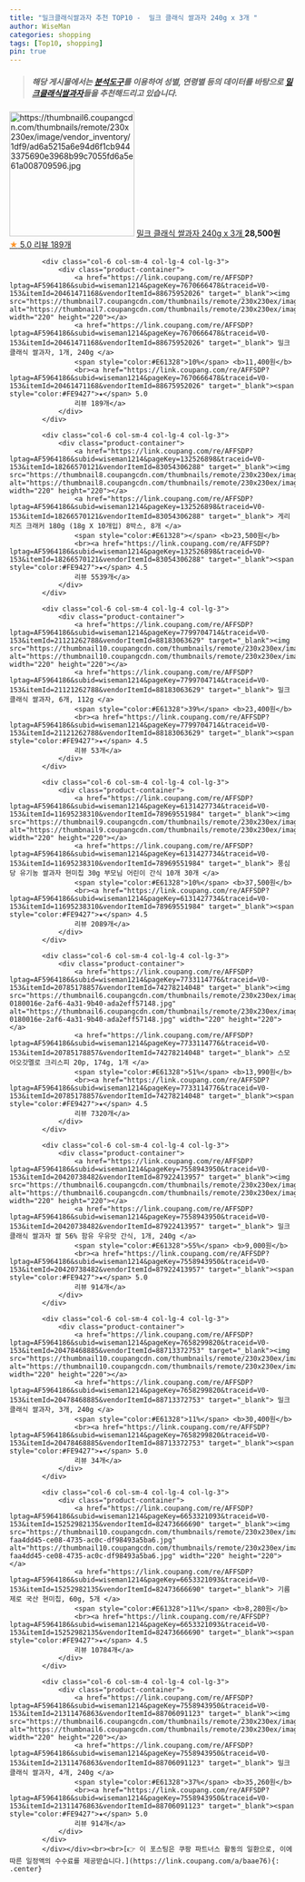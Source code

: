 ```yaml
---
title: "밀크클래식쌀과자 추천 TOP10 -  밀크 클래식 쌀과자 240g x 3개 "
author: WiseMan
categories: shopping
tags: [Top10, shopping]
pin: true
---
```


> ##### 해당 게시물에서는 [**분석도구**](https://itemscout.io/)를 이용하여 **성별**, **연령별** 등의 데이터를 바탕으로 [**밀크클래식쌀과자**](https://link.coupang.com/a/baae76)들을 추천해드리고 있습니다.
<div class="container"><div class="row">
            <div class="col-6 col-sm-4 col-lg-4 col-lg-3">
                <div class="product-container">
                    <a href="https://link.coupang.com/re/AFFSDP?lptag=AF5964186&subid=wiseman1214&pageKey=7670666478&traceid=V0-153&itemId=20461492853&vendorItemId=87989212481" target="_blank"><img src="https://thumbnail6.coupangcdn.com/thumbnails/remote/230x230ex/image/vendor_inventory/1df9/ad6a5215a6e94d6f1cb9443375690e3968b99c7055fd6a5e61a008709596.jpg" alt="https://thumbnail6.coupangcdn.com/thumbnails/remote/230x230ex/image/vendor_inventory/1df9/ad6a5215a6e94d6f1cb9443375690e3968b99c7055fd6a5e61a008709596.jpg" width="220" height="220"></a>
                    <a href="https://link.coupang.com/re/AFFSDP?lptag=AF5964186&subid=wiseman1214&pageKey=7670666478&traceid=V0-153&itemId=20461492853&vendorItemId=87989212481" target="_blank"> 밀크 클래식 쌀과자 240g x 3개 </a>
                    <span style="color:#E61328"></span> <b>28,500원</b>
                    <br><a href="https://link.coupang.com/re/AFFSDP?lptag=AF5964186&subid=wiseman1214&pageKey=7670666478&traceid=V0-153&itemId=20461492853&vendorItemId=87989212481" target="_blank"><span style="color:#FE9427">★</span> 5.0
                    리뷰 189개</a>
                </div>
            </div>
            
            <div class="col-6 col-sm-4 col-lg-4 col-lg-3">
                <div class="product-container">
                    <a href="https://link.coupang.com/re/AFFSDP?lptag=AF5964186&subid=wiseman1214&pageKey=7670666478&traceid=V0-153&itemId=20461471168&vendorItemId=88675952026" target="_blank"><img src="https://thumbnail7.coupangcdn.com/thumbnails/remote/230x230ex/image/vendor_inventory/ddc8/0b703b793f2a139db530b23948e7404ea331adfd4e77fd1b452b1556dfec.jpg" alt="https://thumbnail7.coupangcdn.com/thumbnails/remote/230x230ex/image/vendor_inventory/ddc8/0b703b793f2a139db530b23948e7404ea331adfd4e77fd1b452b1556dfec.jpg" width="220" height="220"></a>
                    <a href="https://link.coupang.com/re/AFFSDP?lptag=AF5964186&subid=wiseman1214&pageKey=7670666478&traceid=V0-153&itemId=20461471168&vendorItemId=88675952026" target="_blank"> 밀크 클래식 쌀과자, 1개, 240g </a>
                    <span style="color:#E61328">10%</span> <b>11,400원</b>
                    <br><a href="https://link.coupang.com/re/AFFSDP?lptag=AF5964186&subid=wiseman1214&pageKey=7670666478&traceid=V0-153&itemId=20461471168&vendorItemId=88675952026" target="_blank"><span style="color:#FE9427">★</span> 5.0
                    리뷰 189개</a>
                </div>
            </div>
            
            <div class="col-6 col-sm-4 col-lg-4 col-lg-3">
                <div class="product-container">
                    <a href="https://link.coupang.com/re/AFFSDP?lptag=AF5964186&subid=wiseman1214&pageKey=132526898&traceid=V0-153&itemId=18266570121&vendorItemId=83054306288" target="_blank"><img src="https://thumbnail8.coupangcdn.com/thumbnails/remote/230x230ex/image/vendor_inventory/5e94/023875623850196bdee1a190c6bf6d3ef5796843573739a4c9fed1498788.jpg" alt="https://thumbnail8.coupangcdn.com/thumbnails/remote/230x230ex/image/vendor_inventory/5e94/023875623850196bdee1a190c6bf6d3ef5796843573739a4c9fed1498788.jpg" width="220" height="220"></a>
                    <a href="https://link.coupang.com/re/AFFSDP?lptag=AF5964186&subid=wiseman1214&pageKey=132526898&traceid=V0-153&itemId=18266570121&vendorItemId=83054306288" target="_blank"> 게리 치즈 크래커 180g (18g X 10개입) 8박스, 8개 </a>
                    <span style="color:#E61328"></span> <b>23,500원</b>
                    <br><a href="https://link.coupang.com/re/AFFSDP?lptag=AF5964186&subid=wiseman1214&pageKey=132526898&traceid=V0-153&itemId=18266570121&vendorItemId=83054306288" target="_blank"><span style="color:#FE9427">★</span> 4.5
                    리뷰 5539개</a>
                </div>
            </div>
            
            <div class="col-6 col-sm-4 col-lg-4 col-lg-3">
                <div class="product-container">
                    <a href="https://link.coupang.com/re/AFFSDP?lptag=AF5964186&subid=wiseman1214&pageKey=7799704714&traceid=V0-153&itemId=21121262788&vendorItemId=88183063629" target="_blank"><img src="https://thumbnail10.coupangcdn.com/thumbnails/remote/230x230ex/image/vendor_inventory/9900/75e60453e1c5cba73406e54c89427aab71b956e7acf05baa9488a2051c21.jpg" alt="https://thumbnail10.coupangcdn.com/thumbnails/remote/230x230ex/image/vendor_inventory/9900/75e60453e1c5cba73406e54c89427aab71b956e7acf05baa9488a2051c21.jpg" width="220" height="220"></a>
                    <a href="https://link.coupang.com/re/AFFSDP?lptag=AF5964186&subid=wiseman1214&pageKey=7799704714&traceid=V0-153&itemId=21121262788&vendorItemId=88183063629" target="_blank"> 밀크 클래식 쌀과자, 6개, 112g </a>
                    <span style="color:#E61328">39%</span> <b>23,400원</b>
                    <br><a href="https://link.coupang.com/re/AFFSDP?lptag=AF5964186&subid=wiseman1214&pageKey=7799704714&traceid=V0-153&itemId=21121262788&vendorItemId=88183063629" target="_blank"><span style="color:#FE9427">★</span> 4.5
                    리뷰 53개</a>
                </div>
            </div>
            
            <div class="col-6 col-sm-4 col-lg-4 col-lg-3">
                <div class="product-container">
                    <a href="https://link.coupang.com/re/AFFSDP?lptag=AF5964186&subid=wiseman1214&pageKey=6131427734&traceid=V0-153&itemId=11695238310&vendorItemId=78969551984" target="_blank"><img src="https://thumbnail9.coupangcdn.com/thumbnails/remote/230x230ex/image/vendor_inventory/a077/7ec09e8e857653acc37462c50aa8a3d12b6a7fb82eed0dd4fcfa6cb2780c.jpg" alt="https://thumbnail9.coupangcdn.com/thumbnails/remote/230x230ex/image/vendor_inventory/a077/7ec09e8e857653acc37462c50aa8a3d12b6a7fb82eed0dd4fcfa6cb2780c.jpg" width="220" height="220"></a>
                    <a href="https://link.coupang.com/re/AFFSDP?lptag=AF5964186&subid=wiseman1214&pageKey=6131427734&traceid=V0-153&itemId=11695238310&vendorItemId=78969551984" target="_blank"> 풍심당 유기농 쌀과자 현미칩 30g 부모님 어린이 간식 10개 30개 </a>
                    <span style="color:#E61328">10%</span> <b>37,500원</b>
                    <br><a href="https://link.coupang.com/re/AFFSDP?lptag=AF5964186&subid=wiseman1214&pageKey=6131427734&traceid=V0-153&itemId=11695238310&vendorItemId=78969551984" target="_blank"><span style="color:#FE9427">★</span> 4.5
                    리뷰 2089개</a>
                </div>
            </div>
            
            <div class="col-6 col-sm-4 col-lg-4 col-lg-3">
                <div class="product-container">
                    <a href="https://link.coupang.com/re/AFFSDP?lptag=AF5964186&subid=wiseman1214&pageKey=7733114776&traceid=V0-153&itemId=20785178857&vendorItemId=74278214048" target="_blank"><img src="https://thumbnail6.coupangcdn.com/thumbnails/remote/230x230ex/image/retail/images/3604956219039580-0180016e-2af6-4a31-9b40-ada2eff57148.jpg" alt="https://thumbnail6.coupangcdn.com/thumbnails/remote/230x230ex/image/retail/images/3604956219039580-0180016e-2af6-4a31-9b40-ada2eff57148.jpg" width="220" height="220"></a>
                    <a href="https://link.coupang.com/re/AFFSDP?lptag=AF5964186&subid=wiseman1214&pageKey=7733114776&traceid=V0-153&itemId=20785178857&vendorItemId=74278214048" target="_blank"> 스모어오갓멜로 크리스피 20p, 174g, 1개 </a>
                    <span style="color:#E61328">51%</span> <b>13,990원</b>
                    <br><a href="https://link.coupang.com/re/AFFSDP?lptag=AF5964186&subid=wiseman1214&pageKey=7733114776&traceid=V0-153&itemId=20785178857&vendorItemId=74278214048" target="_blank"><span style="color:#FE9427">★</span> 4.5
                    리뷰 7320개</a>
                </div>
            </div>
            
            <div class="col-6 col-sm-4 col-lg-4 col-lg-3">
                <div class="product-container">
                    <a href="https://link.coupang.com/re/AFFSDP?lptag=AF5964186&subid=wiseman1214&pageKey=7558943950&traceid=V0-153&itemId=20420738482&vendorItemId=87922413957" target="_blank"><img src="https://thumbnail6.coupangcdn.com/thumbnails/remote/230x230ex/image/vendor_inventory/4747/737dbb49ed725cfa2d0be431e004c4d7a21632617841c52cbcdae3260320.jpg" alt="https://thumbnail6.coupangcdn.com/thumbnails/remote/230x230ex/image/vendor_inventory/4747/737dbb49ed725cfa2d0be431e004c4d7a21632617841c52cbcdae3260320.jpg" width="220" height="220"></a>
                    <a href="https://link.coupang.com/re/AFFSDP?lptag=AF5964186&subid=wiseman1214&pageKey=7558943950&traceid=V0-153&itemId=20420738482&vendorItemId=87922413957" target="_blank"> 밀크 클래식 쌀과자 쌀 56% 함유 우유맛 간식, 1개, 240g </a>
                    <span style="color:#E61328">55%</span> <b>9,000원</b>
                    <br><a href="https://link.coupang.com/re/AFFSDP?lptag=AF5964186&subid=wiseman1214&pageKey=7558943950&traceid=V0-153&itemId=20420738482&vendorItemId=87922413957" target="_blank"><span style="color:#FE9427">★</span> 5.0
                    리뷰 914개</a>
                </div>
            </div>
            
            <div class="col-6 col-sm-4 col-lg-4 col-lg-3">
                <div class="product-container">
                    <a href="https://link.coupang.com/re/AFFSDP?lptag=AF5964186&subid=wiseman1214&pageKey=7658299820&traceid=V0-153&itemId=20478468885&vendorItemId=88713372753" target="_blank"><img src="https://thumbnail10.coupangcdn.com/thumbnails/remote/230x230ex/image/vendor_inventory/4ef7/d30bceb1c23775844e707e17254fcfb24219124bd78a06dedb939b7627e6.JPG" alt="https://thumbnail10.coupangcdn.com/thumbnails/remote/230x230ex/image/vendor_inventory/4ef7/d30bceb1c23775844e707e17254fcfb24219124bd78a06dedb939b7627e6.JPG" width="220" height="220"></a>
                    <a href="https://link.coupang.com/re/AFFSDP?lptag=AF5964186&subid=wiseman1214&pageKey=7658299820&traceid=V0-153&itemId=20478468885&vendorItemId=88713372753" target="_blank"> 밀크 클래식 쌀과자, 3개, 240g </a>
                    <span style="color:#E61328">11%</span> <b>30,400원</b>
                    <br><a href="https://link.coupang.com/re/AFFSDP?lptag=AF5964186&subid=wiseman1214&pageKey=7658299820&traceid=V0-153&itemId=20478468885&vendorItemId=88713372753" target="_blank"><span style="color:#FE9427">★</span> 5.0
                    리뷰 34개</a>
                </div>
            </div>
            
            <div class="col-6 col-sm-4 col-lg-4 col-lg-3">
                <div class="product-container">
                    <a href="https://link.coupang.com/re/AFFSDP?lptag=AF5964186&subid=wiseman1214&pageKey=6653321093&traceid=V0-153&itemId=15252982135&vendorItemId=82473666690" target="_blank"><img src="https://thumbnail10.coupangcdn.com/thumbnails/remote/230x230ex/image/retail/images/794374754248387-faa4dd45-ce08-4735-ac0c-df98493a5ba6.jpg" alt="https://thumbnail10.coupangcdn.com/thumbnails/remote/230x230ex/image/retail/images/794374754248387-faa4dd45-ce08-4735-ac0c-df98493a5ba6.jpg" width="220" height="220"></a>
                    <a href="https://link.coupang.com/re/AFFSDP?lptag=AF5964186&subid=wiseman1214&pageKey=6653321093&traceid=V0-153&itemId=15252982135&vendorItemId=82473666690" target="_blank"> 기름제로 국산 현미칩, 60g, 5개 </a>
                    <span style="color:#E61328">11%</span> <b>8,280원</b>
                    <br><a href="https://link.coupang.com/re/AFFSDP?lptag=AF5964186&subid=wiseman1214&pageKey=6653321093&traceid=V0-153&itemId=15252982135&vendorItemId=82473666690" target="_blank"><span style="color:#FE9427">★</span> 4.5
                    리뷰 10784개</a>
                </div>
            </div>
            
            <div class="col-6 col-sm-4 col-lg-4 col-lg-3">
                <div class="product-container">
                    <a href="https://link.coupang.com/re/AFFSDP?lptag=AF5964186&subid=wiseman1214&pageKey=7558943950&traceid=V0-153&itemId=21311476863&vendorItemId=88706091123" target="_blank"><img src="https://thumbnail6.coupangcdn.com/thumbnails/remote/230x230ex/image/vendor_inventory/b699/46642cd91c8b5fde137cae4bf34d3ef296bca60fb0630e88ad0f256513c3.png" alt="https://thumbnail6.coupangcdn.com/thumbnails/remote/230x230ex/image/vendor_inventory/b699/46642cd91c8b5fde137cae4bf34d3ef296bca60fb0630e88ad0f256513c3.png" width="220" height="220"></a>
                    <a href="https://link.coupang.com/re/AFFSDP?lptag=AF5964186&subid=wiseman1214&pageKey=7558943950&traceid=V0-153&itemId=21311476863&vendorItemId=88706091123" target="_blank"> 밀크 클래식 쌀과자, 4개, 240g </a>
                    <span style="color:#E61328">37%</span> <b>35,260원</b>
                    <br><a href="https://link.coupang.com/re/AFFSDP?lptag=AF5964186&subid=wiseman1214&pageKey=7558943950&traceid=V0-153&itemId=21311476863&vendorItemId=88706091123" target="_blank"><span style="color:#FE9427">★</span> 5.0
                    리뷰 914개</a>
                </div>
            </div>
            </div></div><br><br>[👉 이 포스팅은 쿠팡 파트너스 활동의 일환으로, 이에 따른 일정액의 수수료를 제공받습니다.](https://link.coupang.com/a/baae76){: .center}